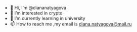 - 👋 Hi, I’m @diananatyagova
- 👀 I’m interested in crypto
- 🌱 I’m currently learning in university
- 📫 How to reach me ,my email is diana.natyagova@mail.ru
